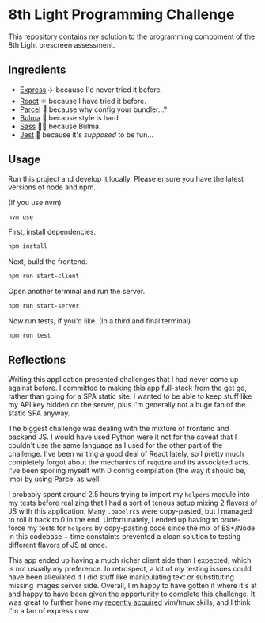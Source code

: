 # 8th Light Programming Challenge

This repository contains my solution to the programming compoment of the 8th Light prescreen assessment. 

## Ingredients

- [Express](expressjs.com) ✈️ because I'd never tried it before.
- [React](https://reactjs.org/) ⚛️ because I have tried it before.
- [Parcel](https://parceljs.org/) 🎁 because why config your bundler...?
- [Bulma](https://bulma.io/) 📗 because style is hard.
- [Sass](https://sass-lang.com/) 💃🏽 because Bulma.
- [Jest](jestjs.io) 🤡 because it's *supposed* to be fun...

## Usage

Run this project and develop it locally.
Please ensure you have the latest versions of node and npm.

(If you use nvm)

```bash
nvm use
```

First, install dependencies.

```bash
npm install
```

Next, build the frontend.

```bash
npm run start-client
```

Open another terminal and run the server.

```bash
npm run start-server
```

Now run tests, if you'd like. (In a third and final terminal)

```bash
npm run test
```

## Reflections

Writing this application presented challenges that I had never come up against before. I committed to making this app full-stack from the get go, rather than going for a SPA static site. I wanted to be able to keep stuff like my API key hidden on the server, plus I'm generally not a huge fan of the static SPA anyway. 

The biggest challenge was dealing with the mixture of frontend and backend JS. I would have used Python were it not for the caveat that I couldn't use  the same language as I used for the other part of the challenge. I've been writing a good deal of React lately, so I pretty much completely forgot about the mechanics of `require` and its associated acts. I've been spoiling myself with 0 config compilation (the way it should be, imo) by using Parcel as well. 

I probably spent around 2.5 hours trying to import my `helpers` module into my tests before realizing that I had a sort of tenous setup mixing 2 flavors of JS with this application. Many `.babelrc`s were copy-pasted, but I managed to roll it back to 0 in the end. Unfortunately, I ended up having to brute-force my tests for `helpers` by copy-pasting code since the mix of ES*/Node in this codebase + time constaints prevented a clean solution to testing different flavors of JS at once.

This app ended up having a much richer client side than I expected, which is not usually my preference. In retrospect, a lot of my testing issues could have been alleviated if I did stuff like manipulating text or substituting missing images server side. Overall, I'm happy to have gotten it where it's at and happy to have been given the opportunity to complete this challenge. It was great to further hone my [recently acquired](https://medium.com/@whole_grainsley/learning-vim-as-dev-meditation-bcaeb0573adf) vim/tmux skills, and I think I'm a fan of express now. 